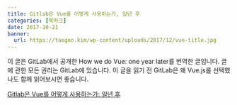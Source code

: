 ```yaml
---
title: Gitlab은 Vue를 어떻게 사용하는가, 일년 후
categories: [북마크]
date: 2017-10-21
banner:
  url: https://taegon.kim/wp-content/uploads/2017/12/vue-title.jpg
---
```


이 글은 GitLab에서 공개한 How we do Vue: one year later를 번역한 글입니다. 글에 관한 모든 권리는 GitLab에 있습니다. 이 글을 읽기 전 GitLab은 왜 Vue.js를 선택했나도 함께 읽어보시면 좋습니다.

[Gitlab은 Vue를 어떻게 사용하는가: 일년 후](https://taegon.kim/archives/6698)
